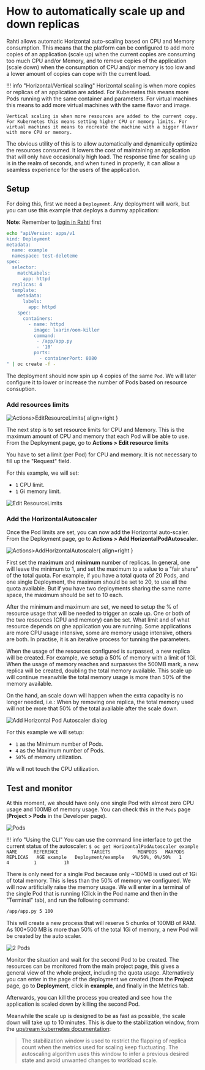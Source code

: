 # How to automatically scale up and down replicas

Rahti allows automatic Horizontal auto-scaling based on CPU and Memory consumption. This means that the platform can be configured to add more copies of an application (scale up) when the current copies are consuming too much CPU and/or Memory, and to remove copies of the application (scale down) when the consumption of CPU and/or memory is too low and a lower amount of copies can cope with the current load. 

!!! info "Horizontal/Vertical scaling"
    Horizontal scaling is when more copies or replicas of an application are added. For Kubernetes this means more Pods running with the same container and parameters. For virtual machines this means to add more virtual machines with the same flavor and image.

    Vertical scaling is when more resources are added to the current copy. For Kubernetes this means setting higher CPU or memory limits. For virtual machines it means to recreate the machine with a bigger flavor with more CPU or memory.

The obvious utility of this is to allow automatically and dynamically optimize the resources consumed. It lowers the cost of maintaining an application that will only have occasionally high load. The response time for scaling up is in the realm of seconds, and when tuned in properly, it can allow a seamless experience for the users of the application. 

## Setup

For doing this, first we need a `Deployment`. Any deployment will work, but you can use this example that deploys a dummy application: 

**Note:** Remember to [login in Rahti](../../usage/cli/#how-to-login-with-oc) first

```sh
echo "apiVersion: apps/v1
kind: Deployment
metadata:
  name: example
  namespace: test-deleteme
spec:
  selector:
    matchLabels:
      app: httpd
  replicas: 4
  template:
    metadata:
      labels:
        app: httpd
    spec:
      containers:
        - name: httpd
          image: lvarin/oom-killer
          command:
           - /app/app.py
           - '10'
          ports:
            - containerPort: 8080
" | oc create -f -
```

The deployment should now spin up 4 copies of the same `Pod`. We will later configure it to lower or increase the number of Pods based on resource consuption.

### Add resources limits

![Actions>EditResourceLimits](img/editResourceLimits.png){ align=right }

The next step is to set resource limits for CPU and Memory. This is the maximum amount of CPU and memory that each Pod will be able to use. From the Deployment page, go to **Actions > Edit resource limits**

You have to set a limit (per Pod) for CPU and memory. It is not necessary to fill up the "Request" field.


For this example, we will set:

* `1` CPU limit.
* `1` Gi memory limit.

![Edit ResourceLimits](img/editResourceLimitsDialog.png)

### Add the HorizontalAutoscaler

Once the Pod limits are set, you can now add the Horizontal auto-scaler. From the Deployment page, go to **Actions > Add HorizontalPodAutoscaler**.

![Actions>AddHorizontalAutoscaler](img/addHorizontalAutoscaler.png){ align=right }

First set the **maximum** and **minimum** number of replicas. In general, one will leave the minimum to 1, and set the maximum to a value to a "fair share" of the total quota. For example, if you have a total quota of 20 Pods, and one single Deployment, the maximum should be set to 20, to use all the quota available. But if you have two deployments sharing the same name space, the maximum should be set to 10 each.

After the minimum and maximum are set, we need to setup the % of resource usage that will be needed to trigger an scale up. One or both of the two resources (CPU and memory) can be set. What limit and of what resource depends on ghe application you are running. Some applications are more CPU usage intensive, some are memory usage intensive, others are both. In practise, it is an iterative process for tunning the parameters. 

When the usage of the resources configured is surpassed, a new replica will be created. For example, we setup a 50% of memory with a limit of 1Gi. When the usage of memory reaches and surpasses the 500MB mark, a new replica will be created, doubling the total memory available. This scale up will continue meanwhile the total memory usage is more than 50% of the memory available.

On the hand, an scale down will happen when the extra capacity is no longer needed, i.e.: When by removing one replica, the total memory used will not be more that 50% of the total available after the scale down.

![Add Horizontal Pod Autoscaler dialog](img/addHorizontalPodAutoscalerDialog.png)

For this example we will setup:

* `1` as the Minimum number of Pods.
* `4` as the Maximum number of Pods.
* `50`% of memory utilization.

We will not touch the CPU utilization. 

## Test and monitor

At this moment, we should have only one single Pod with almost zero CPU usage and 100MB of memory usage. You can check this in the `Pods` page (**Project > Pods** in the Developer page).

![Pods](img/podsAutoscaler.png)

!!! info "Using the CLI"
    You can use the command line interface to get the current status of the autoscaler:
    ```
    $ oc get HorizontalPodAutoscaler example   
    NAME      REFERENCE            TARGETS          MINPODS   MAXPODS   REPLICAS   AGE
    example   Deployment/example   9%/50%, 0%/50%   1         4         1          1h
    ```

There is only need for a single Pod because only ~100MB is used out of 1Gi of total memory. This is less than the 50% of memory we configured. We will now artificially raise the memory usage. We will enter in a terminal of the single Pod that is running (Click in the Pod name and then in the "Terminal" tab), and run the following command:

```sh
/app/app.py 5 100
```

This will create a new process that will reserve 5 chunks of 100MB of RAM. As 100+500 MB is more than 50% of the total 1Gi of memory, a new Pod will be created by the auto scaler. 

![2 Pods](img/pods2Autoscaler.png)

Monitor the situation and wait for the second Pod to be created. The resources can be monitored from the main project page, this gives a general view of the whole project, including the quota usage. Alternatively you can enter in the page of the deployment we created (from the **Project** page, go to **Deployment**, click in **example**, and finally in the Metrics tab. 

Afterwards, you can kill the process you created and see how the application is scaled down by killing the second Pod.

Meanwhile the scale up is designed to be as fast as possible, the scale down will take up to 10 minutes. This is due to the stabilization window, from the [upstream kubernetes documentation](https://kubernetes.io/docs/tasks/run-application/horizontal-pod-autoscale/#stabilization-wind):

> The stabilization window is used to restrict the flapping of replica count when the metrics used for scaling keep fluctuating. The autoscaling algorithm uses this window to infer a previous desired state and avoid unwanted changes to workload scale.

